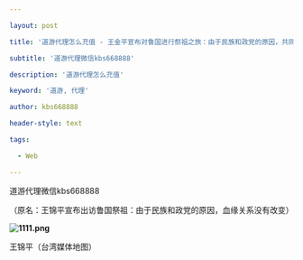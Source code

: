---
layout: post
title: '道游代理怎么充值 - 王金平宣布对鲁国进行祭祖之旅：由于民族和政党的原因，共同的血脉不会改变'
subtitle: '道游代理微信kbs668888'
description: '道游代理怎么充值'
keyword: '道游, 代理'
author: kbs668888
header-style: text
tags:
  - Web
---
道游代理微信kbs668888

（原名：王锦平宣布出访鲁国祭祖：由于民族和政党的原因，血缘关系没有改变）

 **![1111.png](http://crawl.ws.126.net/46aedd6f0193d4db8566e7b4f67add04.png)**

王锦平（台湾媒体地图）

